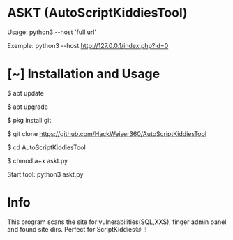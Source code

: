 # ASKT (AutoScriptKiddiesTool)
Usage: python3 --host 'full url'

Exemple: python3 --host http://127.0.0.1/index.php?id=0


# [~] Installation and Usage

$ apt update

$ apt upgrade

$ pkg install git

$ git clone https://github.com/HackWeiser360/AutoScriptKiddiesTool

$ cd AutoScriptKiddiesTool

$ chmod a+x askt.py

Start tool: python3 askt.py

# Info

This program scans the site for vulnerabilities(SQL,XXS), finger admin panel and found site dirs. Perfect for ScriptKiddies😃 !!
